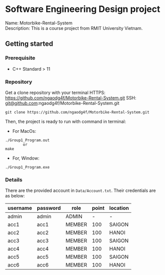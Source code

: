 # Software Engineering Design project
 Name: Motorbike-Rental-System  
 Description: This is a course project from RMIT University Vietnam.

## Getting started

### Prerequisite
- C++ Standard > 11

### Repository
 Get a clone repository with your terminal
HTTPS: https://github.com/ngaodg4f/Motorbike-Rental-System.git
SSH: git@github.com:ngaodg4f/Motorbike-Rental-System.git

```
git clone https://github.com/ngaodg4f/Motorbike-Rental-System.git
```

Then, the project is ready to run with command in terminal:
- For MacOs:
```
./Group1_Program.out
        or
make
``` 

- For, Window:
```
./Group1_Program.exe
```

### Details
 There are the provided account in `Data/Account.txt`. Their credentials are as below:

| username  | password | role    | point  | location
|-----------|----------|---------|--------|----------
| admin     | admin    | ADMIN   | -      | -
| acc1      | acc1     | MEMBER  | 100    | SAIGON
| acc2      | acc2     | MEMBER  | 100    | HANOI
| acc3      | acc3     | MEMBER  | 100    | SAIGON
| acc4      | acc4     | MEMBER  | 100    | HANOI
| acc5      | acc5     | MEMBER  | 100    | SAIGON
| acc6      | acc6     | MEMBER  | 100    | HANOI